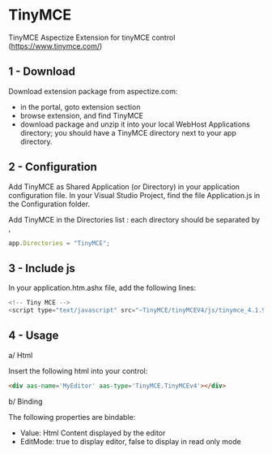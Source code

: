 # TinyMCE
TinyMCE Aspectize Extension for tinyMCE control (https://www.tinymce.com/)

## 1 - Download

Download extension package from aspectize.com:
- in the portal, goto extension section
- browse extension, and find TinyMCE
- download package and unzip it into your local WebHost Applications directory; you should have a TinyMCE directory next to your app directory.

## 2 - Configuration

Add TinyMCE as Shared Application (or Directory) in your application configuration file.
In your Visual Studio Project, find the file Application.js in the Configuration folder.

Add TinyMCE in the Directories list : each directory should be separated by ,
```javascript
app.Directories = "TinyMCE";
```

## 3 - Include js

In your application.htm.ashx file, add the following lines:
```javascript
<!-- Tiny MCE -->
<script type="text/javascript" src="~TinyMCE/tinyMCEV4/js/tinymce_4.1.9/tinymce.min.js"></script>
```

## 4 - Usage

a/ Html

Insert the following html into your control:
```html
<div aas-name='MyEditor' aas-type='TinyMCE.TinyMCEv4'></div>
```

b/ Binding

The following properties are bindable:
- Value: Html Content displayed by the editor
- EditMode: true to display editor, false to display in read only mode

